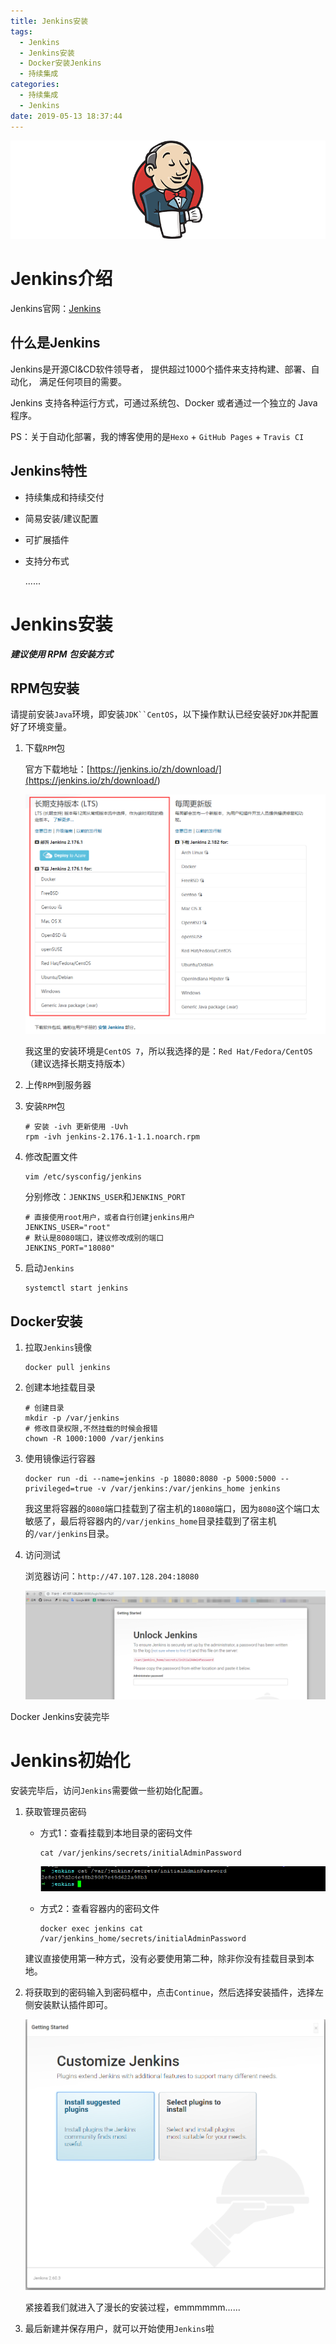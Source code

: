 ```yaml
---
title: Jenkins安装
tags:
  - Jenkins
  - Jenkins安装
  - Docker安装Jenkins
  - 持续集成
categories:
  - 持续集成
  - Jenkins
date: 2019-05-13 18:37:44
---
```


<center><i></i></center>

![](https://raw.githubusercontent.com/imxushuai/ForPicGo/master/Jenkins.png)

<!-- more -->

# Jenkins介绍

Jenkins官网：[Jenkins](<https://jenkins.io/zh/>)

## 什么是Jenkins

Jenkins是开源CI&CD软件领导者， 提供超过1000个插件来支持构建、部署、自动化， 满足任何项目的需要。

Jenkins 支持各种运行方式，可通过系统包、Docker 或者通过一个独立的 Java 程序。

PS：关于自动化部署，我的博客使用的是`Hexo` + `GitHub Pages` + `Travis CI`

## Jenkins特性

- 持续集成和持续交付

- 简易安装/建议配置

- 可扩展插件

- 支持分布式

  ......



# Jenkins安装

***建议使用 RPM 包安装方式***

## RPM包安装

请提前安装`Java`环境，即安装`JDK``CentOS`，以下操作默认已经安装好`JDK`并配置好了环境变量。

1. 下载`RPM`包

   官方下载地址：[https://jenkins.io/zh/download/](<https://jenkins.io/zh/download/>)

   ![](https://raw.githubusercontent.com/imxushuai/ForPicGo/master/20190628234509.png)

   我这里的安装环境是`CentOS 7`，所以我选择的是：`Red Hat/Fedora/CentOS`（建议选择长期支持版本）

2. 上传`RPM`到服务器

3. 安装`RPM`包

   ```shell
   # 安装 -ivh 更新使用 -Uvh
   rpm -ivh jenkins-2.176.1-1.1.noarch.rpm
   ```

4. 修改配置文件

   ```shell
   vim /etc/sysconfig/jenkins
   ```

   分别修改：`JENKINS_USER`和`JENKINS_PORT`

   ```shell
   # 直接使用root用户，或者自行创建jenkins用户
   JENKINS_USER="root"
   # 默认是8080端口，建议修改成别的端口
   JENKINS_PORT="18080"
   ```

5. 启动`Jenkins`

   ```shell
   systemctl start jenkins
   ```


## Docker安装

1. 拉取`Jenkins`镜像

   ```shell
   docker pull jenkins
   ```

2. 创建本地挂载目录

   ```shell
   # 创建目录
   mkdir -p /var/jenkins
   # 修改目录权限,不然挂载的时候会报错
   chown -R 1000:1000 /var/jenkins
   ```

3. 使用镜像运行容器

   ```shell
   docker run -di --name=jenkins -p 18080:8080 -p 5000:5000 --privileged=true -v /var/jenkins:/var/jenkins_home jenkins
   ```

   我这里将容器的`8080`端口挂载到了宿主机的`18080`端口，因为`8080`这个端口太敏感了，最后将容器内的`/var/jenkins_home`目录挂载到了宿主机的`/var/jenkins`目录。

4. 访问测试

   浏览器访问：`http://47.107.128.204:18080`

   ![](https://raw.githubusercontent.com/imxushuai/ForPicGo/master/20190629002927.png)

Docker Jenkins安装完毕

# Jenkins初始化

安装完毕后，访问`Jenkins`需要做一些初始化配置。

1. 获取管理员密码

   - 方式1：查看挂载到本地目录的密码文件

     ```shell
     cat /var/jenkins/secrets/initialAdminPassword
     ```

     ![](https://raw.githubusercontent.com/imxushuai/ForPicGo/master/20190629003259.png)

   - 方式2：查看容器内的密码文件

     ```shell
     docker exec jenkins cat /var/jenkins_home/secrets/initialAdminPassword
     ```

   建议直接使用第一种方式，没有必要使用第二种，除非你没有挂载目录到本地。

2. 将获取到的密码输入到密码框中，点击`Continue`，然后选择安装插件，选择左侧安装默认插件即可。

   ![](https://raw.githubusercontent.com/imxushuai/ForPicGo/master/20190629003528.png)

   紧接着我们就进入了漫长的安装过程，emmmmmm......

3. 最后新建并保存用户，就可以开始使用`Jenkins`啦